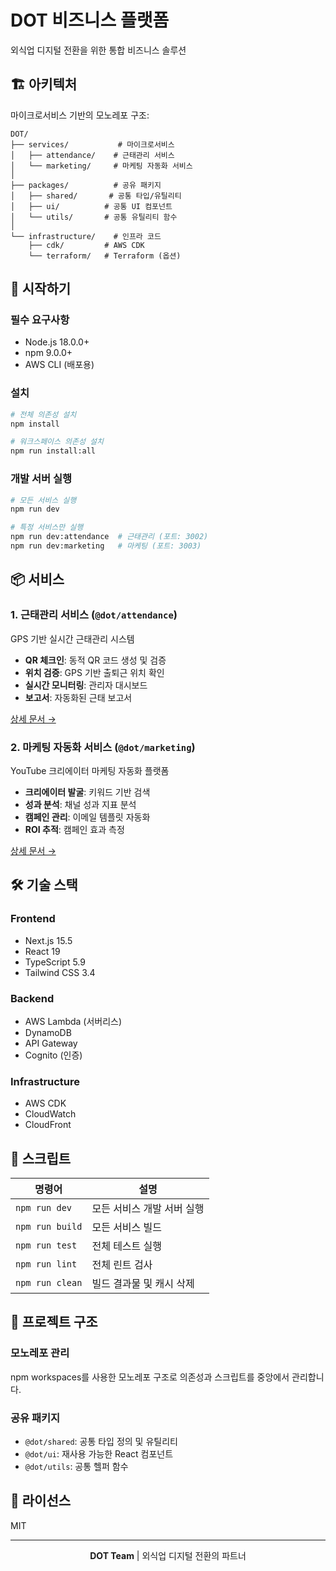# DOT 비즈니스 플랫폼

외식업 디지털 전환을 위한 통합 비즈니스 솔루션

## 🏗️ 아키텍처

마이크로서비스 기반의 모노레포 구조:

```
DOT/
├── services/           # 마이크로서비스
│   ├── attendance/    # 근태관리 서비스
│   └── marketing/     # 마케팅 자동화 서비스
│
├── packages/          # 공유 패키지
│   ├── shared/       # 공통 타입/유틸리티
│   ├── ui/          # 공통 UI 컴포넌트
│   └── utils/       # 공통 유틸리티 함수
│
└── infrastructure/    # 인프라 코드
    ├── cdk/         # AWS CDK
    └── terraform/   # Terraform (옵션)
```

## 🚀 시작하기

### 필수 요구사항

- Node.js 18.0.0+
- npm 9.0.0+
- AWS CLI (배포용)

### 설치

```bash
# 전체 의존성 설치
npm install

# 워크스페이스 의존성 설치
npm run install:all
```

### 개발 서버 실행

```bash
# 모든 서비스 실행
npm run dev

# 특정 서비스만 실행
npm run dev:attendance  # 근태관리 (포트: 3002)
npm run dev:marketing   # 마케팅 (포트: 3003)
```

## 📦 서비스

### 1. 근태관리 서비스 (`@dot/attendance`)

GPS 기반 실시간 근태관리 시스템
- **QR 체크인**: 동적 QR 코드 생성 및 검증
- **위치 검증**: GPS 기반 출퇴근 위치 확인
- **실시간 모니터링**: 관리자 대시보드
- **보고서**: 자동화된 근태 보고서

[상세 문서 →](./services/attendance/README.md)

### 2. 마케팅 자동화 서비스 (`@dot/marketing`)

YouTube 크리에이터 마케팅 자동화 플랫폼
- **크리에이터 발굴**: 키워드 기반 검색
- **성과 분석**: 채널 성과 지표 분석
- **캠페인 관리**: 이메일 템플릿 자동화
- **ROI 추적**: 캠페인 효과 측정

[상세 문서 →](./services/marketing/README.md)

## 🛠️ 기술 스택

### Frontend
- Next.js 15.5
- React 19
- TypeScript 5.9
- Tailwind CSS 3.4

### Backend
- AWS Lambda (서버리스)
- DynamoDB
- API Gateway
- Cognito (인증)

### Infrastructure
- AWS CDK
- CloudWatch
- CloudFront

## 📝 스크립트

| 명령어 | 설명 |
|--------|------|
| `npm run dev` | 모든 서비스 개발 서버 실행 |
| `npm run build` | 모든 서비스 빌드 |
| `npm run test` | 전체 테스트 실행 |
| `npm run lint` | 전체 린트 검사 |
| `npm run clean` | 빌드 결과물 및 캐시 삭제 |

## 🏢 프로젝트 구조

### 모노레포 관리

npm workspaces를 사용한 모노레포 구조로 의존성과 스크립트를 중앙에서 관리합니다.

### 공유 패키지

- `@dot/shared`: 공통 타입 정의 및 유틸리티
- `@dot/ui`: 재사용 가능한 React 컴포넌트
- `@dot/utils`: 공통 헬퍼 함수

## 📄 라이선스

MIT

---

<p align="center">
<strong>DOT Team</strong> | 외식업 디지털 전환의 파트너
</p>